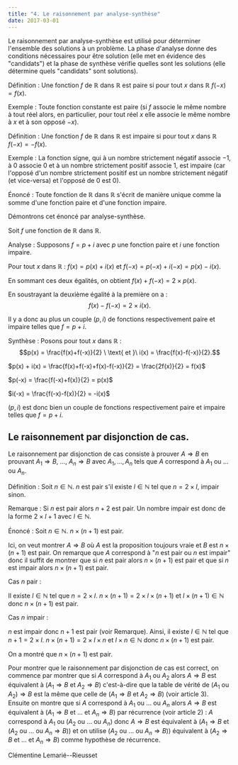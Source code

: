 ```yaml
---
title: "4. Le raisonnement par analyse-synthèse"
date: 2017-03-01
---
```


Le raisonnement par analyse-synthèse est utilisé pour déterminer l'ensemble des solutions à un problème. La phase d'analyse donne des conditions nécessaires pour être solution (elle met en évidence des "candidats") et la phase de synthèse vérifie quelles sont les solutions (elle détermine quels "candidats" sont solutions).

Définition : Une fonction $f$ de $\mathbb{R}$ dans $\mathbb{R}$ est paire si pour tout $x$ dans $\mathbb{R}$ $f(-x) = f(x)$.

Exemple : Toute fonction constante est paire (si $f$ associe le même nombre à tout réel alors, en particulier, pour tout réel $x$ elle associe le même nombre à $x$ et à son opposé $-x$).

Définition : Une fonction $f$ de $\mathbb{R}$ dans $\mathbb{R}$ est impaire si pour tout $x$ dans $\mathbb{R}$ $f(-x) = -f(x)$.

Exemple : La fonction signe, qui à un nombre strictement négatif associe $-1$, à $0$ associe $0$ et à un nombre strictement positif associe $1$, est impaire (car l'opposé d'un nombre strictement positif est un nombre strictement négatif (et vice-versa) et l'opposé de $0$ est $0$). 

Énoncé : Toute fonction de $\mathbb{R}$ dans $\mathbb{R}$ s'écrit de manière unique comme la somme d'une fonction paire et d'une fonction impaire.

Démontrons cet énoncé par analyse-synthèse.

Soit $f$ une fonction de $\mathbb{R}$ dans $\mathbb{R}$.

Analyse : Supposons $f = p + i$ avec $p$ une fonction paire et $i$ une fonction impaire.

Pour tout $x$ dans $\mathbb{R}$ : $f(x) = p(x) + i(x)$ et $f(-x) = p(-x) + i(-x) = p(x) - i(x)$.

En sommant ces deux égalités, on obtient $f(x) + f(-x) = 2 \times p(x)$.

En soustrayant la deuxième égalité à la première on a :
$$f(x) - f(-x) = 2 \times i(x).$$

Il y a donc au plus un couple $(p,i)$ de fonctions respectivement paire et impaire telles que $f = p+i$.

Synthèse : Posons pour tout $x$ dans $\mathbb{R}$ : 
$$p(x) = \frac{f(x)+f(-x)}{2} \ \text{ et }\  i(x) = \frac{f(x)-f(-x)}{2}.$$

$p(x) + i(x) = \frac{f(x)+f(-x)+f(x)-f(-x)}{2} = \frac{2f(x)}{2} = f(x)$

$p(-x) = \frac{f(-x)+f(x)}{2} = p(x)$

$i(-x) = \frac{f(-x)-f(x)}{2} = -i(x)$

$(p,i)$ est donc bien un couple de fonctions respectivement paire et impaire telles que $f = p+i$.

## Le raisonnement par disjonction de cas. ##

Le raisonnement par disjonction de cas consiste à prouver $A \Rightarrow B$ en prouvant $A_1 \Rightarrow B$, ..., $A_n \Rightarrow B$ avec $A_1,...,A_n$ tels que $A$ correspond à $A_1$ ou $...$ ou $A_n$.

Définition : Soit $n \in \mathbb{N}$. $n$ est pair s'il existe $l \in \mathbb{N}$ tel que $n = 2 \times l$, impair sinon.

Remarque : Si $n$ est pair alors $n+2$ est pair. Un nombre impair est donc de la forme $2 \times l + 1$ avec $l \in \mathbb{N}$.

Énoncé : Soit $n \in \mathbb{N}$. $n \times (n+1)$ est pair.

Ici, on veut montrer $A \Rightarrow B$ où $A$ est la proposition toujours vraie et $B$ est $n \times (n+1)$ est pair. On remarque que $A$ correspond à "$n$ est pair ou $n$ est impair" donc il suffit de montrer que si $n$ est pair alors $n \times (n+1)$ est pair et que si $n$ est impair alors $n \times (n+1)$ est pair.

Cas $n$ pair :

Il existe $l \in \mathbb{N}$ tel que $n = 2 \times l$. $n \times (n+1) = 2 \times l \times (n+1)$ et $l \times (n+1) \in \mathbb{N}$ donc $n \times (n+1)$ est pair.

Cas $n$ impair :

$n$ est impair donc $n+1$ est pair (voir Remarque). Ainsi, il existe $l \in \mathbb{N}$ tel que $n+1 = 2 \times l$. $n \times (n+1) = 2 \times l \times n$ et $l \times n \in \mathbb{N}$ donc $n \times (n+1)$ est pair.

On a montré que $n \times (n+1)$ est pair.

Pour montrer que le raisonnement par disjonction de cas est correct, on commence par montrer que si $A$ correspond à $A_1$ ou $A_2$ alors $A \Rightarrow B$ est équivalent à ($A_1 \Rightarrow B$ et $A_2 \Rightarrow B$) c'est-à-dire que la table de vérité de $(A_1$ ou $A_2) \Rightarrow B$ est la même que celle de ($A_1 \Rightarrow B$ et $A_2 \Rightarrow B$) (voir article 3). Ensuite on montre que si $A$ correspond à $A_1$ ou ... ou $A_n$ alors $A \Rightarrow B$ est équivalent à ($A_1 \Rightarrow B$ et ... et $A_n \Rightarrow B$) par récurrence (voir article 2) : $A$ correspond à $A_1$ ou ($A_2$ ou ... ou $A_n$) donc $A \Rightarrow B$ est équivalent à ($A_1 \Rightarrow B$ et $(A_2$ ou ... ou $A_n \Rightarrow B$)) et on utilise $(A_2$ ou ... ou $A_n \Rightarrow B$)) équivalent à ($A_2 \Rightarrow B$ et ... et $A_n \Rightarrow B$) comme hypothèse de récurrence.

Clémentine Lemarié--Rieusset

